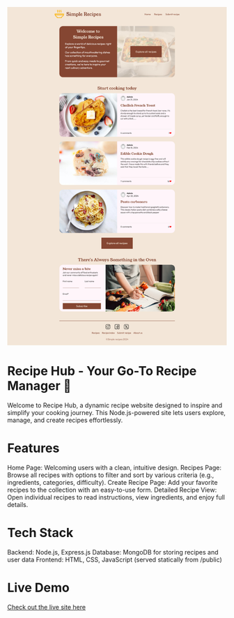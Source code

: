 ![Homepage Screenshot](main_page.png)

# Recipe Hub - Your Go-To Recipe Manager 🍳

Welcome to Recipe Hub, a dynamic recipe website designed to inspire and simplify your cooking journey. This Node.js-powered site lets users explore, manage, and create recipes effortlessly.

# Features
Home Page: Welcoming users with a clean, intuitive design.
Recipes Page: Browse all recipes with options to filter and sort by various criteria (e.g., ingredients, categories, difficulty).
Create Recipe Page: Add your favorite recipes to the collection with an easy-to-use form.
Detailed Recipe View: Open individual recipes to read instructions, view ingredients, and enjoy full details.

# Tech Stack
Backend: Node.js, Express.js
Database: MongoDB for storing recipes and user data
Frontend: HTML, CSS, JavaScript (served statically from /public)

# Live Demo
[Check out the live site here](https://simple-recipes.onrender.com/index.html)


